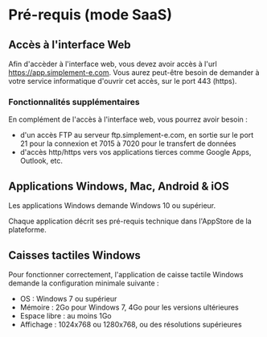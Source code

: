 # Pré-requis (mode SaaS)

## Accès à l'interface Web

Afin d'accèder à l'interface web, vous devez avoir accès à l'url https://app.simplement-e.com. Vous aurez peut-être besoin de demander à votre service informatique d'ouvrir cet accès, sur le port 443 (https). 

### Fonctionnalités supplémentaires

En complément de l'accès à l'interface web, vous pourrez avoir besoin :

*   d'un accès FTP au serveur ftp.simplement-e.com, en sortie sur le port 21 pour la connexion et 7015 à 7020 pour le transfert de données
*   d'accès http/https vers vos applications tierces comme Google Apps, Outlook, etc.

## Applications Windows, Mac, Android & iOS

Les applications Windows demande Windows 10 ou supérieur. 

Chaque application décrit ses pré-requis technique dans l'AppStore de la plateforme.

## Caisses tactiles Windows

Pour fonctionner correctement, l'application de caisse tactile Windows demande la configuration minimale suivante :

*   OS : Windows 7 ou supérieur
*   Mémoire : 2Go pour Windows 7, 4Go pour les versions ultérieures
*   Espace libre : au moins 1Go
*   Affichage : 1024x768 ou 1280x768, ou des résolutions supérieures
